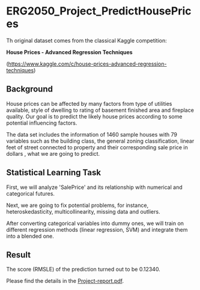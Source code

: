 # ERG2050_Project_PredictHousePrices



Th original dataset comes from the classical Kaggle competition: 

**House Prices - Advanced Regression Techniques** 

(https://www.kaggle.com/c/house-prices-advanced-regression-techniques)

## Background

House prices can be affected by many factors from type of utilities available, style of dwelling to rating of basement finished area and fireplace quality. Our goal is to predict the likely house prices according to some potential influencing factors.

The data set includes the information of 1460 sample houses with 79 variables such as the building class, the general zoning classification, linear feet of street connected to property and their corresponding sale price in dollars , what we are going to predict.

## Statistical Learning Task

First, we will analyze 'SalePrice' and its relationship with numerical and categorical futures.

Next, we are going to fix potential problems, for instance, heteroskedasticity, multicollinearity, missing data and outliers.

After converting categorical variables into dummy ones, we will train on different regression methods (linear regression, SVM) and integrate them into a blended one. 

## Result

 The score (RMSLE) of the prediction turned out to be 0.12340. 

Please find the details in the  [Project-report.pdf](Project-report.pdf).

